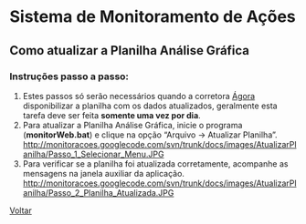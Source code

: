 # Sistema de Monitoramento de Ações #

## Como atualizar a Planilha Análise Gráfica ##

### Instruções passo a passo: ###

  1. Estes passos só serão necessários quando a corretora [Ágora](http://www.agorainvest.com.br) disponibilizar a planilha com os dados atualizados, geralmente esta tarefa deve ser feita **somente uma vez por dia**.
  1. Para atualizar a Planilha Análise Gráfica, inicie o programa (**monitorWeb.bat**) e clique na opção “Arquivo -> Atualizar Planilha”. http://monitoracoes.googlecode.com/svn/trunk/docs/images/AtualizarPlanilha/Passo_1_Selecionar_Menu.JPG
  1. Para verificar se a planilha foi atualizada corretamente, acompanhe as mensagens na janela auxiliar da aplicação. http://monitoracoes.googlecode.com/svn/trunk/docs/images/AtualizarPlanilha/Passo_2_Planilha_Atualizada.JPG

[Voltar](PaginaInicial.md)
